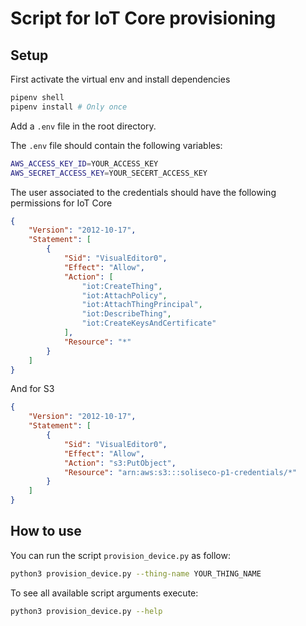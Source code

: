 # Script for IoT Core provisioning

## Setup

First activate the virtual env and install dependencies

```bash
pipenv shell
pipenv install # Only once
```

Add a `.env` file in the root directory.

The `.env` file should contain the following variables:

```bash
AWS_ACCESS_KEY_ID=YOUR_ACCESS_KEY
AWS_SECRET_ACCESS_KEY=YOUR_SECERT_ACCESS_KEY
```

The user associated to the credentials should have the following permissions for IoT Core

```json
{
    "Version": "2012-10-17",
    "Statement": [
        {
            "Sid": "VisualEditor0",
            "Effect": "Allow",
            "Action": [
                "iot:CreateThing",
                "iot:AttachPolicy",
                "iot:AttachThingPrincipal",
                "iot:DescribeThing",
                "iot:CreateKeysAndCertificate"
            ],
            "Resource": "*"
        }
    ]
}
```

And for S3

```json
{
    "Version": "2012-10-17",
    "Statement": [
        {
            "Sid": "VisualEditor0",
            "Effect": "Allow",
            "Action": "s3:PutObject",
            "Resource": "arn:aws:s3:::soliseco-p1-credentials/*"
        }
    ]
}
```

## How to use

You can run the script `provision_device.py` as follow:

```bash
python3 provision_device.py --thing-name YOUR_THING_NAME 
```

To see all available script arguments execute:

```bash
python3 provision_device.py --help
```
